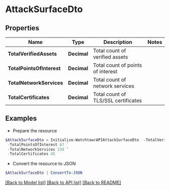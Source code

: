 # AttackSurfaceDto
## Properties

Name | Type | Description | Notes
------------ | ------------- | ------------- | -------------
**TotalVerifiedAssets** | **Decimal** | Total count of verified assets | 
**TotalPointsOfInterest** | **Decimal** | Total count of points of interest | 
**TotalNetworkServices** | **Decimal** | Total count of network services | 
**TotalCertificates** | **Decimal** | Total count of TLS/SSL certificates | 

## Examples

- Prepare the resource
```powershell
$AttackSurfaceDto = Initialize-WatchtowrAPIAttackSurfaceDto  -TotalVerifiedAssets 1250 `
 -TotalPointsOfInterest 67 `
 -TotalNetworkServices 234 `
 -TotalCertificates 45
```

- Convert the resource to JSON
```powershell
$AttackSurfaceDto | ConvertTo-JSON
```

[[Back to Model list]](../README.md#documentation-for-models) [[Back to API list]](../README.md#documentation-for-api-endpoints) [[Back to README]](../README.md)

